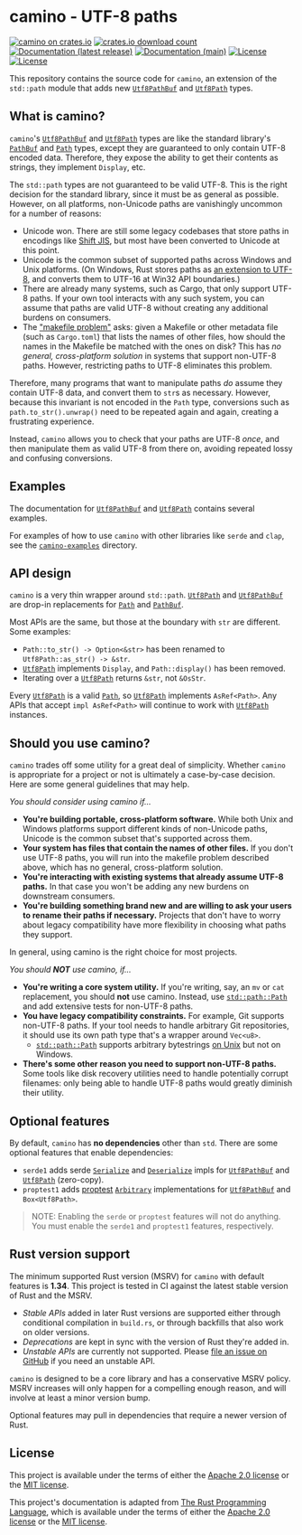 # camino - UTF-8 paths

[![camino on crates.io](https://img.shields.io/crates/v/camino)](https://crates.io/crates/camino)
[![crates.io download count](https://img.shields.io/crates/d/camino)](https://crates.io/crates/camino)
[![Documentation (latest release)](https://img.shields.io/badge/docs-latest%20version-brightgreen.svg)](https://docs.rs/camino)
[![Documentation (main)](https://img.shields.io/badge/docs-main-purple.svg)](https://camino-rs.github.io/camino/rustdoc/camino/)
[![License](https://img.shields.io/badge/license-Apache-green.svg)](LICENSE-APACHE)
[![License](https://img.shields.io/badge/license-MIT-green.svg)](LICENSE-MIT)

This repository contains the source code for `camino`, an extension of the `std::path` module that adds new
[`Utf8PathBuf`] and [`Utf8Path`] types.

## What is camino?

`camino`'s [`Utf8PathBuf`] and [`Utf8Path`] types are like the standard library's [`PathBuf`] and [`Path`] types, except
they are guaranteed to only contain UTF-8 encoded data. Therefore, they expose the ability to get their
contents as strings, they implement `Display`, etc.

The `std::path` types are not guaranteed to be valid UTF-8. This is the right decision for the standard library,
since it must be as general as possible. However, on all platforms, non-Unicode paths are vanishingly uncommon for a
number of reasons:

- Unicode won. There are still some legacy codebases that store paths in encodings like [Shift JIS], but most
  have been converted to Unicode at this point.
- Unicode is the common subset of supported paths across Windows and Unix platforms. (On Windows, Rust stores paths
  as [an extension to UTF-8](https://simonsapin.github.io/wtf-8/), and converts them to UTF-16 at Win32
  API boundaries.)
- There are already many systems, such as Cargo, that only support UTF-8 paths. If your own tool interacts with any such
  system, you can assume that paths are valid UTF-8 without creating any additional burdens on consumers.
- The ["makefile problem"](https://www.mercurial-scm.org/wiki/EncodingStrategy#The_.22makefile_problem.22) asks: given a
  Makefile or other metadata file (such as `Cargo.toml`) that lists the names of other files, how should the names in
  the Makefile be matched with the ones on disk? This has _no general, cross-platform solution_ in systems that support
  non-UTF-8 paths. However, restricting paths to UTF-8 eliminates this problem.

[Shift JIS]: https://en.wikipedia.org/wiki/Shift_JIS

Therefore, many programs that want to manipulate paths _do_ assume they contain UTF-8 data, and convert them to `str`s
as necessary. However, because this invariant is not encoded in the `Path` type, conversions such as
`path.to_str().unwrap()` need to be repeated again and again, creating a frustrating experience.

Instead, `camino` allows you to check that your paths are UTF-8 _once_, and then manipulate them
as valid UTF-8 from there on, avoiding repeated lossy and confusing conversions.

## Examples

The documentation for [`Utf8PathBuf`] and [`Utf8Path`] contains several examples.

For examples of how to use `camino` with other libraries like `serde` and `clap`, see the [`camino-examples`] directory.

## API design

`camino` is a very thin wrapper around `std::path`. [`Utf8Path`] and [`Utf8PathBuf`] are drop-in replacements
for [`Path`] and [`PathBuf`].

Most APIs are the same, but those at the boundary with `str` are different. Some examples:

- `Path::to_str() -> Option<&str>` has been renamed to `Utf8Path::as_str() -> &str`.
- [`Utf8Path`] implements `Display`, and `Path::display()` has been removed.
- Iterating over a [`Utf8Path`] returns `&str`, not `&OsStr`.

Every [`Utf8Path`] is a valid [`Path`], so [`Utf8Path`] implements `AsRef<Path>`. Any APIs that accept `impl AsRef<Path>`
will continue to work with [`Utf8Path`] instances.

## Should you use camino?

`camino` trades off some utility for a great deal of simplicity. Whether `camino` is appropriate for a project or not
is ultimately a case-by-case decision. Here are some general guidelines that may help.

_You should consider using camino if..._

- **You're building portable, cross-platform software.** While both Unix and Windows platforms support different kinds
  of non-Unicode paths, Unicode is the common subset that's supported across them.
- **Your system has files that contain the names of other files.** If you don't use UTF-8 paths, you will run into the
  makefile problem described above, which has no general, cross-platform solution.
- **You're interacting with existing systems that already assume UTF-8 paths.** In that case you won't be adding any new
  burdens on downstream consumers.
- **You're building something brand new and are willing to ask your users to rename their paths if necessary.** Projects
  that don't have to worry about legacy compatibility have more flexibility in choosing what paths they support.

In general, using camino is the right choice for most projects.

_You should **NOT** use camino, if..._

- **You're writing a core system utility.** If you're writing, say, an `mv` or `cat` replacement, you should
  **not** use camino. Instead, use [`std::path::Path`] and add extensive tests for non-UTF-8 paths.
- **You have legacy compatibility constraints.** For example, Git supports non-UTF-8 paths. If your tool needs to handle
  arbitrary Git repositories, it should use its own path type that's a wrapper around `Vec<u8>`.
  - [`std::path::Path`] supports arbitrary bytestrings [on Unix] but not on Windows.
- **There's some other reason you need to support non-UTF-8 paths.** Some tools like disk recovery utilities need to
  handle potentially corrupt filenames: only being able to handle UTF-8 paths would greatly diminish their utility.

[on Unix]: https://doc.rust-lang.org/std/os/unix/ffi/index.html

## Optional features

By default, `camino` has **no dependencies** other than `std`. There are some optional features that enable
dependencies:

- `serde1` adds serde [`Serialize`] and [`Deserialize`] impls for [`Utf8PathBuf`] and [`Utf8Path`]
  (zero-copy).
- `proptest1` adds [proptest](https://altsysrq.github.io/proptest-book/) [`Arbitrary`]
  implementations for [`Utf8PathBuf`] and `Box<Utf8Path>`.

> NOTE: Enabling the `serde` or `proptest` features will not do anything. You must enable the `serde1` and `proptest1` features, respectively.

## Rust version support

The minimum supported Rust version (MSRV) for `camino` with default features is **1.34**. This project is tested in CI
against the latest stable version of Rust and the MSRV.

- _Stable APIs_ added in later Rust versions are supported either through conditional compilation in `build.rs`, or through backfills that also work on older versions.
- _Deprecations_ are kept in sync with the version of Rust they're added in.
- _Unstable APIs_ are currently not supported. Please
  [file an issue on GitHub](https://github.com/camino-rs/camino/issues/new) if you need an unstable API.

`camino` is designed to be a core library and has a conservative MSRV policy. MSRV increases will only happen for
a compelling enough reason, and will involve at least a minor version bump.

Optional features may pull in dependencies that require a newer version of Rust.

## License

This project is available under the terms of either the [Apache 2.0 license](LICENSE-APACHE) or the [MIT
license](LICENSE-MIT).

This project's documentation is adapted from [The Rust Programming Language](https://github.com/rust-lang/rust/), which is
available under the terms of either the [Apache 2.0 license](https://github.com/rust-lang/rust/blob/master/LICENSE-APACHE)
or the [MIT license](https://github.com/rust-lang/rust/blob/master/LICENSE-MIT).

[`Utf8PathBuf`]: https://docs.rs/camino/*/camino/struct.Utf8PathBuf.html
[`Utf8Path`]: https://docs.rs/camino/*/camino/struct.Utf8Path.html
[`PathBuf`]: https://doc.rust-lang.org/std/path/struct.PathBuf.html
[`Path`]: https://doc.rust-lang.org/std/path/struct.Path.html
[`std::path::Path`]: https://doc.rust-lang.org/std/path/struct.Path.html
[`Serialize`]: https://docs.rs/serde/1/serde/trait.Serialize.html
[`Deserialize`]: https://docs.rs/serde/1/serde/trait.Deserialize.html
[`camino-examples`]: https://github.com/camino-rs/camino/tree/main/camino-examples
[`Arbitrary`]: https://docs.rs/proptest/1/proptest/arbitrary/trait.Arbitrary.html

